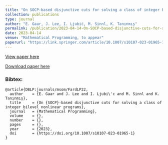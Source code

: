```yaml
---
title: "On SOCP-based disjunctive cuts for solving a class of integer bilevel nonlinear programs"
collection: publications
type: journal
author: "E. Gaar, J. Lee, I. Ljubić, M. Sinnl, K. Tanınmış"
permalink: /publication/2023-04-14-On-SOCP-based-disjunctive-cuts-for-solving-a-class-of-integer-bilevel-nonlinear-programs
date: 2023-04-14
venue: "Mathematical Programming, to appear"
paperurl: "https://link.springer.com/article/10.1007/s10107-023-01965-1"
---
```


[View paper here](https://doi.org/10.1007/s10107-023-01965-1)

[Download paper here](https://arxiv.org/abs/2207.05014)

### Bibtex:

```
@article{DBLP:journals/msom/FardLP22,
  author    = {E. Gaar and J. Lee and I. Ljubi\'c and M. Sinnl and K. Tanınmış},
  title     = {On {SOCP}-based disjunctive cuts for solving a class of integer bilevel nonlinear programs},
  journal   = {Mathematical Programming},
  volume    = {},
  number    = {},
  pages     = {},
  year      = {2023},
  doi       = {https://doi.org/10.1007/s10107-023-01965-1}
}
```
